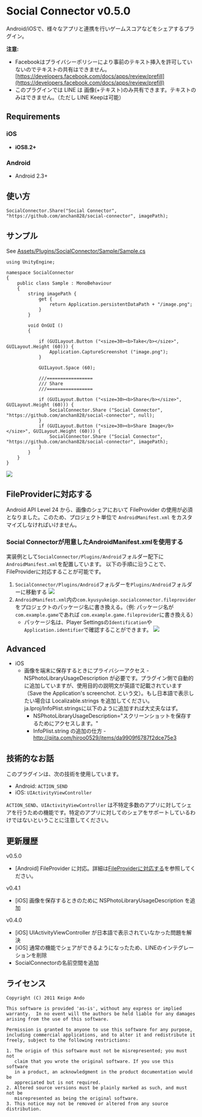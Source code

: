Social Connector v0.5.0
================

Android/iOSで、様々なアプリと連携を行いゲームスコアなどをシェアするプラグイン。


**注意:** 

* Facebookはプライバシーポリシーにより事前のテキスト挿入を許可していないのでテキストの共有はできません。 [https://developers.facebook.com/docs/apps/review/prefill](https://developers.facebook.com/docs/apps/review/prefill)
* このプラグインでは LINE は 画像(+テキスト)のみ共有できます。テキストのみはできません。（ただし LINE Keepは可能）


## Requirements

### iOS
* **iOS8.2+** 

### Android
* Android 2.3+

## 使い方

```
SocialConnector.Share("Social Connector", "https://github.com/anchan828/social-connector", imagePath);
```


## サンプル


See  [Assets/Plugins/SocialConnector/Sample/Sample.cs](https://github.com/anchan828/social-connector/blob/master/Assets/SocialConnector/Sample/Sample.cs)

```
using UnityEngine;

namespace SocialConnector
{
	public class Sample : MonoBehaviour
	{
		string imagePath {
			get {
				return Application.persistentDataPath + "/image.png";
			}
		}

		void OnGUI ()
		{

			if (GUILayout.Button ("<size=30><b>Take</b></size>", GUILayout.Height (60))) {
				Application.CaptureScreenshot ("image.png");
			}

			GUILayout.Space (60);

			///=================
			/// Share
			///=================

			if (GUILayout.Button ("<size=30><b>Share</b></size>", GUILayout.Height (60))) {
				SocialConnector.Share ("Social Connector", "https://github.com/anchan828/social-connector", null);
			}
			if (GUILayout.Button ("<size=30><b>Share Image</b></size>", GUILayout.Height (60))) {
				SocialConnector.Share ("Social Connector", "https://github.com/anchan828/social-connector", imagePath);
			}
		}
	}
}
```
![](https://i.gyazo.com/09bb3de393fad3dbbc7151639317f960.png)

## FileProviderに対応する

Android API Level 24 から、画像のシェアにおいて FileProvider の使用が必須となりました。このため、プロジェクト単位で `AndroidManifest.xml` をカスタマイズしなければいけません。

### Social Connectorが用意したAndroidManifest.xmlを使用する

実装例として`SocialConnector/Plugins/Android`フォルダー配下に`AndroidManifest.xml`を配置しています。
以下の手順に沿うことで、FileProviderに対応することが可能です。

1. `SocialConnector/Plugins/Android`フォルダーを`Plugins/Android`フォルダーに移動する 
   ![](https://i.gyazo.com/1a6d9f42d66448371cdc538230719b23.png)
2. `AndroidManifest.xml`内の`com.kyusyukeigo.socialconnector.fileprovider`をプロジェクトのパッケージ名に書き換える。（例: パッケージ名が`com.example.game`であれば `com.example.game.fileprovider`に書き換える）
   * パッケージ名は、Player Settingsの`Identification`や`Application.identifier`で確認することができます。
     ![](https://i.gyazo.com/1bcaa3d67748fe6fd253c1da8a9963bd.png)

## Advanced

* iOS
  * 画像を端末に保存するときにプライバシーアクセス - NSPhotoLibraryUsageDescription が必要です。プラグイン側で自動的に追加していますが、使用目的の説明文が英語で記載されています（Save the Application's screenchot. という文）。もし日本語で表示したい場合は Localizable.strings を追加してください。ja.lproj/InfoPlist.stringsに以下のように追加すれば大丈夫なはず。
      * NSPhotoLibraryUsageDescription="スクリーンショットを保存するためにアクセスします。"
      * InfoPlist.string の追加の仕方 - http://qiita.com/hiroo0529/items/da9909f6787f2dce75e3


## 技術的なお話

このプラグインは、次の技術を使用しています。

* Android: `ACTION_SEND`
* iOS: `UIActivityViewController`

`ACTION_SEND`、`UIActivityViewController` は不特定多数のアプリに対してシェアを行うための機能です。特定のアプリに対してのシェアをサポートしているわけではないということに注意してください。


## 更新履歴

v0.5.0

* [Android] FileProvider に対応。詳細は[FileProviderに対応する](#fileproviderに対応する)を参照してください。

v0.4.1

* [iOS] 画像を保存するときのために NSPhotoLibraryUsageDescription を追加

v0.4.0

* [iOS] UIActivityViewController が日本語で表示されていなかった問題を解決
* [iOS] 通常の機能でシェアができるようになったため、LINEのインテグレーションを削除
* SocialConnectorの名前空間を追加

## ライセンス

```
Copyright (C) 2011 Keigo Ando

This software is provided 'as-is', without any express or implied
warranty.  In no event will the authors be held liable for any damages
arising from the use of this software.

Permission is granted to anyone to use this software for any purpose,
including commercial applications, and to alter it and redistribute it
freely, subject to the following restrictions:

1. The origin of this software must not be misrepresented; you must not
   claim that you wrote the original software. If you use this software
   in a product, an acknowledgment in the product documentation would be
   appreciated but is not required.
2. Altered source versions must be plainly marked as such, and must not be
   misrepresented as being the original software.
3. This notice may not be removed or altered from any source distribution.

```
